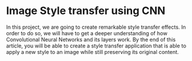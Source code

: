 # Image Style transfer using CNN
In this project, we are going to create remarkable style transfer effects. In order to do so, we will have to get a deeper understanding of how Convolutional Neural Networks and its layers work. By the end of this article, you will be able to create a style transfer application that is able to apply a new style to an image while still preserving its original content.

